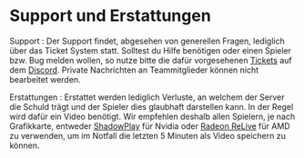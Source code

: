 # Support und Erstattungen

Support
: Der Support findet, abgesehen von generellen Fragen, lediglich über das Ticket System statt. Solltest du Hilfe
benötigen oder einen Spieler bzw. Bug melden wollen, so nutze bitte die dafür
vorgesehenen [Tickets](https://discord.com/channels/133198459531558912/983479094983397406) auf
dem [Discord](https://discord.gg/castcrafter). Private Nachrichten an Teammitglieder können nicht bearbeitet werden.

Erstattungen
: Erstattet werden lediglich Verluste, an welchem der Server die Schuld trägt und der Spieler dies glaubhaft darstellen
kann. In der Regel wird dafür ein Video benötigt. Wir empfehlen deshalb allen Spielern, je nach Grafikkarte,
entweder [ShadowPlay](https://www.nvidia.com/de-de/geforce/geforce-experience/shadowplay/) für Nvidia
oder [Radeon ReLive](https://www.amd.com/de/technologies/radeon-relive) für AMD zu verwenden, um im Notfall die letzten
5 Minuten als Video speichern zu können.